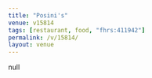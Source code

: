 ```yaml
---
title: "Posini's"
venue: v15814
tags: [restaurant, food, "fhrs:411942"]
permalink: /v/15814/
layout: venue
---
```

null